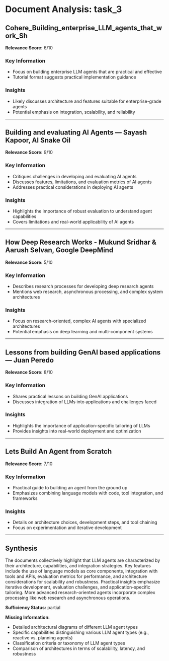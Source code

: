 # Document Analysis: task_3

## Cohere_Building_enterprise_LLM_agents_that_work_Sh
**Relevance Score:** 6/10

### Key Information
- Focus on building enterprise LLM agents that are practical and effective
- Tutorial format suggests practical implementation guidance

### Insights
- Likely discusses architecture and features suitable for enterprise-grade agents
- Potential emphasis on integration, scalability, and reliability

---

## Building and evaluating AI Agents — Sayash Kapoor, AI Snake Oil
**Relevance Score:** 9/10

### Key Information
- Critiques challenges in developing and evaluating AI agents
- Discusses features, limitations, and evaluation metrics of AI agents
- Addresses practical considerations in deploying AI agents

### Insights
- Highlights the importance of robust evaluation to understand agent capabilities
- Covers limitations and real-world applicability of AI agents

---

## How Deep Research Works - Mukund Sridhar & Aarush Selvan, Google DeepMind
**Relevance Score:** 5/10

### Key Information
- Describes research processes for developing deep research agents
- Mentions web research, asynchronous processing, and complex system architectures

### Insights
- Focus on research-oriented, complex AI agents with specialized architectures
- Potential emphasis on deep learning and multi-component systems

---

## Lessons from building GenAI based applications — Juan Peredo
**Relevance Score:** 8/10

### Key Information
- Shares practical lessons on building GenAI applications
- Discusses integration of LLMs into applications and challenges faced

### Insights
- Highlights the importance of application-specific tailoring of LLMs
- Provides insights into real-world deployment and optimization

---

## Lets Build An Agent from Scratch
**Relevance Score:** 7/10

### Key Information
- Practical guide to building an agent from the ground up
- Emphasizes combining language models with code, tool integration, and frameworks

### Insights
- Details on architecture choices, development steps, and tool chaining
- Focus on experimentation and iterative development

---

## Synthesis
The documents collectively highlight that LLM agents are characterized by their architecture, capabilities, and integration strategies. Key features include the use of language models as core components, integration with tools and APIs, evaluation metrics for performance, and architecture considerations for scalability and robustness. Practical insights emphasize iterative development, evaluation challenges, and application-specific tailoring. More advanced research-oriented agents incorporate complex processing like web research and asynchronous operations.

**Sufficiency Status:** partial

**Missing Information:**
- Detailed architectural diagrams of different LLM agent types
- Specific capabilities distinguishing various LLM agent types (e.g., reactive vs. planning agents)
- Classification criteria or taxonomy of LLM agent types
- Comparison of architectures in terms of scalability, latency, and robustness